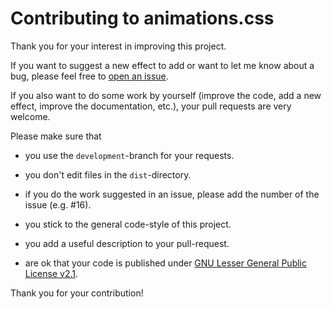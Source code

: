 # Contributing to animations.css

Thank you for your interest in improving this project.

If you want to suggest a new effect to add or want to let me know about a bug, please feel free to [open an issue](https://github.com/philippwilhelm/sunset.css/issues).

If you also want to do some work by yourself (improve the code, add a new effect, improve the documentation, etc.), your pull requests are very welcome.

Please make sure that

* you use the `development`-branch for your requests.

* you don't edit files in the `dist`-directory.

* if you do the work suggested in an issue, please add the number of the issue (e.g. #16).

* you stick to the general code-style of this project.

* you add a useful description to your pull-request.

* are ok that your code is published under [GNU Lesser General Public License v2.1](https://github.com/philippwilhelm/sunset.css/blob/main/LICENSE).

Thank you for your contribution!
